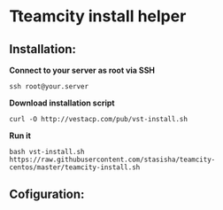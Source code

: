 # Tteamcity install helper

## Installation:

__Connect to your server as root via SSH__
```
ssh root@your.server
```
__Download installation script__
```
curl -O http://vestacp.com/pub/vst-install.sh
```
__Run it__
```
bash vst-install.sh
https://raw.githubusercontent.com/stasisha/teamcity-centos/master/teamcity-install.sh
```
## Cofiguration:
